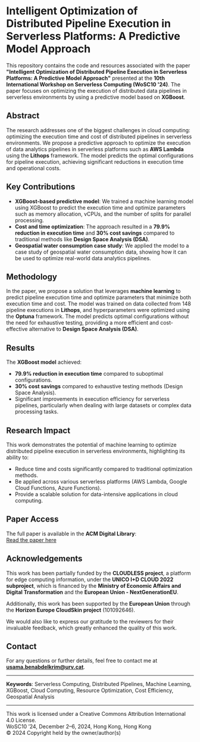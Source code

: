 # Intelligent Optimization of Distributed Pipeline Execution in Serverless Platforms: A Predictive Model Approach

This repository contains the code and resources associated with the paper **"Intelligent Optimization of Distributed Pipeline Execution in Serverless Platforms: A Predictive Model Approach"** presented at the **10th International Workshop on Serverless Computing (WoSC10 '24)**. The paper focuses on optimizing the execution of distributed data pipelines in serverless environments by using a predictive model based on **XGBoost**.

## Abstract

The research addresses one of the biggest challenges in cloud computing: optimizing the execution time and cost of distributed pipelines in serverless environments. We propose a predictive approach to optimize the execution of data analytics pipelines in serverless platforms such as **AWS Lambda** using the **Lithops** framework. The model predicts the optimal configurations for pipeline execution, achieving significant reductions in execution time and operational costs.

## Key Contributions

- **XGBoost-based predictive model**: We trained a machine learning model using XGBoost to predict the execution time and optimize parameters such as memory allocation, vCPUs, and the number of splits for parallel processing.
- **Cost and time optimization**: The approach resulted in a **79.9% reduction in execution time** and **30% cost savings** compared to traditional methods like **Design Space Analysis (DSA)**.
- **Geospatial water consumption case study**: We applied the model to a case study of geospatial water consumption data, showing how it can be used to optimize real-world data analytics pipelines.

## Methodology

In the paper, we propose a solution that leverages **machine learning** to predict pipeline execution time and optimize parameters that minimize both execution time and cost. The model was trained on data collected from 148 pipeline executions in **Lithops**, and hyperparameters were optimized using the **Optuna** framework. The model predicts optimal configurations without the need for exhaustive testing, providing a more efficient and cost-effective alternative to **Design Space Analysis (DSA)**.

## Results

The **XGBoost model** achieved:
- **79.9% reduction in execution time** compared to suboptimal configurations.
- **30% cost savings** compared to exhaustive testing methods (Design Space Analysis).
- Significant improvements in execution efficiency for serverless pipelines, particularly when dealing with large datasets or complex data processing tasks.

## Research Impact

This work demonstrates the potential of machine learning to optimize distributed pipeline execution in serverless environments, highlighting its ability to:
- Reduce time and costs significantly compared to traditional optimization methods.
- Be applied across various serverless platforms (AWS Lambda, Google Cloud Functions, Azure Functions).
- Provide a scalable solution for data-intensive applications in cloud computing.

## Paper Access

The full paper is available in the **ACM Digital Library**:  
[Read the paper here](https://doi.org/10.1145/3702634.3702951)

## Acknowledgements

This work has been partially funded by the **CLOUDLESS project**, a platform for edge computing information, under the **UNICO I+D CLOUD 2022 subproject**, which is financed by the **Ministry of Economic Affairs and Digital Transformation** and the **European Union - NextGenerationEU**.

Additionally, this work has been supported by the **European Union** through the **Horizon Europe CloudSkin project** (101092646).

We would also like to express our gratitude to the reviewers for their invaluable feedback, which greatly enhanced the quality of this work.

## Contact

For any questions or further details, feel free to contact me at **usama.benabdelkrim@urv.cat**.

---

**Keywords**: Serverless Computing, Distributed Pipelines, Machine Learning, XGBoost, Cloud Computing, Resource Optimization, Cost Efficiency, Geospatial Analysis

---

This work is licensed under a Creative Commons Attribution International 4.0 License.  
WoSC10 ’24, December 2–6, 2024, Hong Kong, Hong Kong  
© 2024 Copyright held by the owner/author(s)
